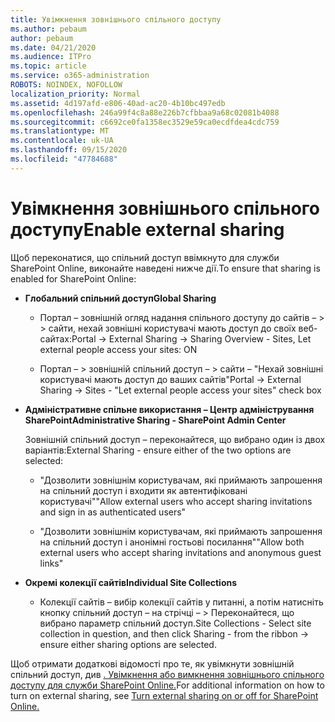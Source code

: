 ```yaml
---
title: Увімкнення зовнішнього спільного доступу
ms.author: pebaum
author: pebaum
ms.date: 04/21/2020
ms.audience: ITPro
ms.topic: article
ms.service: o365-administration
ROBOTS: NOINDEX, NOFOLLOW
localization_priority: Normal
ms.assetid: 4d197afd-e806-40ad-ac20-4b10bc497edb
ms.openlocfilehash: 246a99f4c8a88e226b7cfbbaa9a68c02081b4088
ms.sourcegitcommit: c6692ce0fa1358ec3529e59ca0ecdfdea4cdc759
ms.translationtype: MT
ms.contentlocale: uk-UA
ms.lasthandoff: 09/15/2020
ms.locfileid: "47784688"
---
```

# <a name="enable-external-sharing"></a><span data-ttu-id="0f0de-102">Увімкнення зовнішнього спільного доступу</span><span class="sxs-lookup"><span data-stu-id="0f0de-102">Enable external sharing</span></span>

 <span data-ttu-id="0f0de-103">Щоб переконатися, що спільний доступ ввімкнуто для служби SharePoint Online, виконайте наведені нижче дії.</span><span class="sxs-lookup"><span data-stu-id="0f0de-103">To ensure that sharing is enabled for SharePoint Online:</span></span>
  
- <span data-ttu-id="0f0de-104">**Глобальний спільний доступ**</span><span class="sxs-lookup"><span data-stu-id="0f0de-104">**Global Sharing**</span></span>
    
  - <span data-ttu-id="0f0de-105">Портал – зовнішній огляд надання спільного доступу до сайтів – \> \> сайти, нехай зовнішні користувачі мають доступ до своїх веб-сайтах:</span><span class="sxs-lookup"><span data-stu-id="0f0de-105">Portal -\> External Sharing -\> Sharing Overview - Sites, Let external people access your sites: ON</span></span>
    
  - <span data-ttu-id="0f0de-106">Портал – \> зовнішній спільний доступ – \> сайти – "Нехай зовнішні користувачі мають доступ до ваших сайтів"</span><span class="sxs-lookup"><span data-stu-id="0f0de-106">Portal -\> External Sharing -\> Sites - "Let external people access your sites" check box</span></span>
    
- <span data-ttu-id="0f0de-107">**Адміністративне спільне використання – Центр адміністрування SharePoint**</span><span class="sxs-lookup"><span data-stu-id="0f0de-107">**Administrative Sharing - SharePoint Admin Center**</span></span>
    
    <span data-ttu-id="0f0de-108">Зовнішній спільний доступ – переконайтеся, що вибрано один із двох варіантів:</span><span class="sxs-lookup"><span data-stu-id="0f0de-108">External Sharing - ensure either of the two options are selected:</span></span>
    
  - <span data-ttu-id="0f0de-109">"Дозволити зовнішнім користувачам, які приймають запрошення на спільний доступ і входити як автентифіковані користувачі"</span><span class="sxs-lookup"><span data-stu-id="0f0de-109">"Allow external users who accept sharing invitations and sign in as authenticated users"</span></span>
    
  - <span data-ttu-id="0f0de-110">"Дозволити зовнішнім користувачам, які приймають запрошення на спільний доступ і анонімні гостьові посилання"</span><span class="sxs-lookup"><span data-stu-id="0f0de-110">"Allow both external users who accept sharing invitations and anonymous guest links"</span></span>
    
- <span data-ttu-id="0f0de-111">**Окремі колекції сайтів**</span><span class="sxs-lookup"><span data-stu-id="0f0de-111">**Individual Site Collections**</span></span>
    
  - <span data-ttu-id="0f0de-112">Колекції сайтів – вибір колекції сайтів у питанні, а потім натисніть кнопку спільний доступ – на стрічці – \> Переконайтеся, що вибрано параметр спільний доступ.</span><span class="sxs-lookup"><span data-stu-id="0f0de-112">Site Collections - Select site collection in question, and then click Sharing - from the ribbon -\> ensure either sharing options are selected.</span></span>
    
<span data-ttu-id="0f0de-113">Щоб отримати додаткові відомості про те, як увімкнути зовнішній спільний доступ, див [. Увімкнення або вимкнення зовнішнього спільного доступу для служби SharePoint Online.](https://go.microsoft.com/fwlink/?linkid=2047681&amp;clcid=0x409)</span><span class="sxs-lookup"><span data-stu-id="0f0de-113">For additional information on how to turn on external sharing, see [Turn external sharing on or off for SharePoint Online.](https://go.microsoft.com/fwlink/?linkid=2047681&amp;clcid=0x409)</span></span>
  

